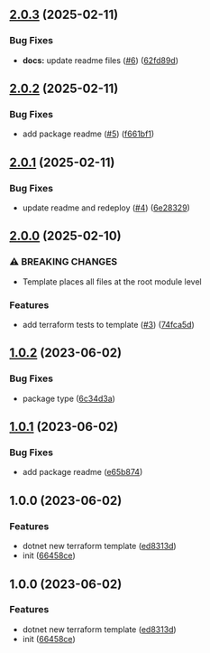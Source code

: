 ## [2.0.3](https://github.com/SignalRichard/dotnet-template-compendium-terraform/compare/v2.0.2...v2.0.3) (2025-02-11)


### Bug Fixes

* **docs:** update readme files ([#6](https://github.com/SignalRichard/dotnet-template-compendium-terraform/issues/6)) ([62fd89d](https://github.com/SignalRichard/dotnet-template-compendium-terraform/commit/62fd89db7022439d079bdf68ecf76a4f9907c4b1))

## [2.0.2](https://github.com/SignalRichard/dotnet-template-compendium-terraform/compare/v2.0.1...v2.0.2) (2025-02-11)


### Bug Fixes

* add package readme ([#5](https://github.com/SignalRichard/dotnet-template-compendium-terraform/issues/5)) ([f661bf1](https://github.com/SignalRichard/dotnet-template-compendium-terraform/commit/f661bf13ec6fe769bc53100094018643cb024627))

## [2.0.1](https://github.com/SignalRichard/dotnet-template-compendium-terraform/compare/v2.0.0...v2.0.1) (2025-02-11)


### Bug Fixes

* update readme and redeploy ([#4](https://github.com/SignalRichard/dotnet-template-compendium-terraform/issues/4)) ([6e28329](https://github.com/SignalRichard/dotnet-template-compendium-terraform/commit/6e28329bdda0db35fe63c6c967e5967f34f1073d))

## [2.0.0](https://github.com/SignalRichard/dotnet-template-compendium-terraform/compare/v1.0.2...v2.0.0) (2025-02-10)


### ⚠ BREAKING CHANGES

* Template places all files at the root module level

### Features

* add terraform tests to template ([#3](https://github.com/SignalRichard/dotnet-template-compendium-terraform/issues/3)) ([74fca5d](https://github.com/SignalRichard/dotnet-template-compendium-terraform/commit/74fca5d2817b1e014c19e94523f1bd5b4a8d6efe))

## [1.0.2](https://github.com/SignalRichard/dotnet-template-compendium-terraform/compare/v1.0.1...v1.0.2) (2023-06-02)


### Bug Fixes

* package type ([6c34d3a](https://github.com/SignalRichard/dotnet-template-compendium-terraform/commit/6c34d3af58cf152c9cc5cbbc06ca4e7f2773e8db))

## [1.0.1](https://github.com/SignalRichard/dotnet-template-compendium-terraform/compare/v1.0.0...v1.0.1) (2023-06-02)


### Bug Fixes

* add package readme ([e65b874](https://github.com/SignalRichard/dotnet-template-compendium-terraform/commit/e65b8745b2d4721a3d7ab93044f06123ae0b73be))

## 1.0.0 (2023-06-02)


### Features

* dotnet new terraform template ([ed8313d](https://github.com/SignalRichard/dotnet-template-compendium-terraform/commit/ed8313d2880bfdad38b897777e5f5da33ecc211d))
* init ([66458ce](https://github.com/SignalRichard/dotnet-template-compendium-terraform/commit/66458ceb56aa6c1682e94da1353b2c74160c2fad))

## 1.0.0 (2023-06-02)


### Features

* dotnet new terraform template ([ed8313d](https://github.com/SignalRichard/dotnet-template-compendium-terraform/commit/ed8313d2880bfdad38b897777e5f5da33ecc211d))
* init ([66458ce](https://github.com/SignalRichard/dotnet-template-compendium-terraform/commit/66458ceb56aa6c1682e94da1353b2c74160c2fad))

